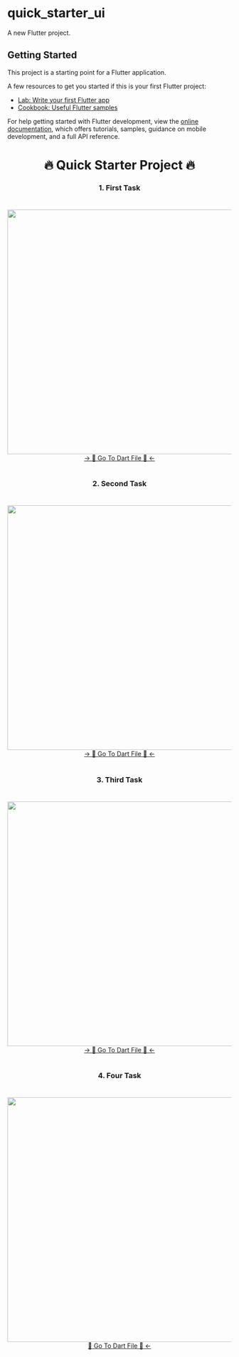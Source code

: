 # quick_starter_ui

A new Flutter project.

## Getting Started

This project is a starting point for a Flutter application.

A few resources to get you started if this is your first Flutter project:

- [Lab: Write your first Flutter app](https://docs.flutter.dev/get-started/codelab)
- [Cookbook: Useful Flutter samples](https://docs.flutter.dev/cookbook)

For help getting started with Flutter development, view the
[online documentation](https://docs.flutter.dev/), which offers tutorials,
samples, guidance on mobile development, and a full API reference.


<h1 align="center">🔥 Quick Starter Project 🔥</h1>


<h3 align="center">1. First Task</h3>

<h1 align="left"></h1>

<div align="center">
  <img height="550"  src="https://github.com/HirenCodeMaster11/quick_starter_ui/assets/148859956/a50a90fe-259c-4d69-9d2f-3cc2e0f4194b" />
</div>

<div align="center">
<a href="https://github.com/HirenCodeMaster11/quick_starter_ui/blob/master/lib/main.dart">-> 📂 Go To Dart File 📂 <-</a>
</div>

<h1 align="left"></h1>

<h3 align="center">2. Second Task</h3>

<h1 align="left"></h1>

<div align="center">
  <img height="550" src="https://github.com/HirenCodeMaster11/quick_starter_ui/assets/148859956/ce5d9785-f161-4351-9be7-18b8d80a49ad"  />
</div>

<div align="center">
<a href="https://github.com/HirenCodeMaster11/quick_starter_ui/blob/master/lib/q_s_2.dart">-> 📂 Go To Dart File 📂 <-</a>
</div>

<h1 align="left"></h1>
<h3 align="center">3. Third Task</h3>
<h1 align="left"></h1>

<div align="center">
  <img height="550"  src="https://github.com/HirenCodeMaster11/quick_starter_ui/assets/148859956/f12eaa71-ce07-49fb-a7b8-bac5b1579591" />
</div>

<div align="center">
<a href="https://github.com/HirenCodeMaster11/quick_starter_ui/blob/master/lib/q_s_3.dart">-> 📂 Go To Dart File 📂 <-</a>
</div>

<h1 align="left"></h1>

<h3 align="center">4. Four Task</h3>

<h1 align="left"></h1>

<div align="center">
  <img height="550" src="https://github.com/HirenCodeMaster11/quick_starter_ui/assets/148859956/415c0482-c893-4d75-bb4e-6731be2e76f3"  />
</div>

<div align="center">
<a href="https://github.com/HirenCodeMaster11/quick_starter_ui/blob/master/lib/q_s_4.dart">📂 Go To Dart File 📂 <-</a>
</div>
